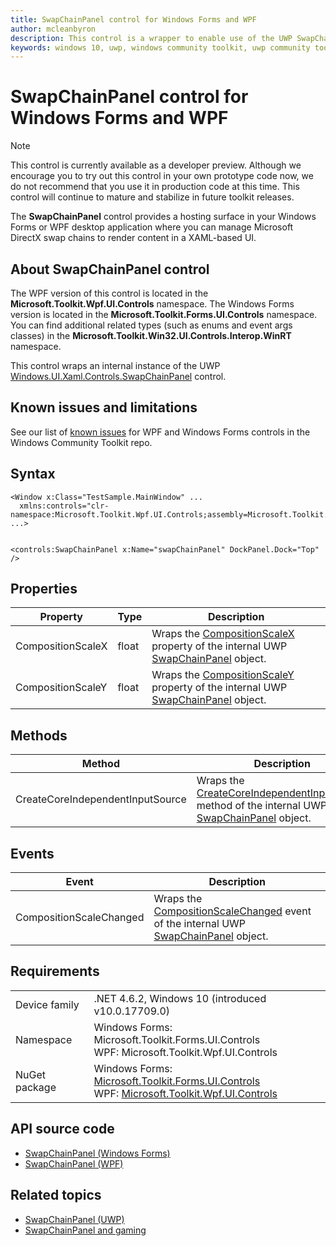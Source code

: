 ```yaml
---
title: SwapChainPanel control for Windows Forms and WPF
author: mcleanbyron
description: This control is a wrapper to enable use of the UWP SwapChainPanel control in Windows Forms or WPF.
keywords: windows 10, uwp, windows community toolkit, uwp community toolkit, uwp toolkit, SwapChainPanel, Windows Forms, WPF
---
```


# SwapChainPanel control for Windows Forms and WPF

> [!NOTE]
> This control is currently available as a developer preview. Although we encourage you to try out this control in your own prototype code now, we do not recommend that you use it in production code at this time. This control will continue to mature and stabilize in future toolkit releases.

The **SwapChainPanel** control provides a hosting surface in your Windows Forms or WPF desktop application where you can manage Microsoft DirectX swap chains to render content in a XAML-based UI.

<!-- Need an image... do we want one from somewhere?
![SwapChainPanel example](../../resources/images/Controls/SwapChainPanel.png)
-->

## About SwapChainPanel control

The WPF version of this control is located in the **Microsoft.Toolkit.Wpf.UI.Controls** namespace. The Windows Forms version is located in the **Microsoft.Toolkit.Forms.UI.Controls** namespace. You can find additional related types (such as enums and event args classes) in the **Microsoft.Toolkit.Win32.UI.Controls.Interop.WinRT** namespace.

This control wraps an internal instance of the UWP [Windows.UI.Xaml.Controls.SwapChainPanel](https://docs.microsoft.com/uwp/api/Windows.UI.Xaml.Controls.SwapChainPanel) control.

## Known issues and limitations

See our list of [known issues](https://github.com/windows-toolkit/WindowsCommunityToolkit/issues?utf8=%E2%9C%93&q=is:issue+is:open+label:XamlIslands+label:bug) for WPF and Windows Forms controls in the Windows Community Toolkit repo.

## Syntax

```xaml
<Window x:Class="TestSample.MainWindow" ...
  xmlns:controls="clr-namespace:Microsoft.Toolkit.Wpf.UI.Controls;assembly=Microsoft.Toolkit.Wpf.UI.Controls"
...>


<controls:SwapChainPanel x:Name="swapChainPanel" DockPanel.Dock="Top" />
```

## Properties

| Property | Type | Description |
| -- | -- | -- |
| CompositionScaleX | float  | Wraps the [CompositionScaleX](https://docs.microsoft.com/uwp/api/windows.ui.xaml.controls.swapchainpanel.compositionscalex) property of the internal UWP [SwapChainPanel](https://docs.microsoft.com/uwp/api/Windows.UI.Xaml.Controls.SwapChainPanel) object. |
| CompositionScaleY | float  |  Wraps the [CompositionScaleY](https://docs.microsoft.com/uwp/api/windows.ui.xaml.controls.swapchainpanel.compositionscaley) property of the internal UWP [SwapChainPanel](https://docs.microsoft.com/uwp/api/Windows.UI.Xaml.Controls.SwapChainPanel) object. |

## Methods

| Method | Description |
| -- | -- |
| CreateCoreIndependentInputSource | Wraps the [CreateCoreIndependentInputSource](https://docs.microsoft.com/uwp/api/windows.ui.xaml.controls.swapchainpanel.createcoreindependentinputsource) method of the internal UWP [SwapChainPanel](https://docs.microsoft.com/uwp/api/Windows.UI.Xaml.Controls.SwapChainPanel) object. |

## Events

| Event | Description |
| -- | -- |
| CompositionScaleChanged  | Wraps the [CompositionScaleChanged](https://docs.microsoft.com/uwp/api/windows.ui.xaml.controls.swapchainpanel.compositionscalechanged) event of the internal UWP [SwapChainPanel](https://docs.microsoft.com/uwp/api/Windows.UI.Xaml.Controls.SwapChainPanel) object. |


## Requirements

|        |        |
|--------|--------|
| Device family | .NET 4.6.2, Windows 10 (introduced v10.0.17709.0) |
| Namespace | Windows Forms: Microsoft.Toolkit.Forms.UI.Controls <br/> WPF: Microsoft.Toolkit.Wpf.UI.Controls |
| NuGet package | Windows Forms: [Microsoft.Toolkit.Forms.UI.Controls](https://www.nuget.org/packages/Microsoft.Toolkit.Forms.UI.Controls)  <br/> WPF: [Microsoft.Toolkit.Wpf.UI.Controls](https://www.nuget.org/packages/Microsoft.Toolkit.Wpf.UI.Controls) |

## API source code

- [SwapChainPanel (Windows Forms)](https://github.com/Microsoft/WindowsCommunityToolkit/tree/master/Microsoft.Toolkit.Win32/Microsoft.Toolkit.Forms.UI.Controls/SwapChainPanel)
- [SwapChainPanel (WPF)](https://github.com/Microsoft/WindowsCommunityToolkit/tree/master/Microsoft.Toolkit.Win32/Microsoft.Toolkit.Wpf.UI.Controls/SwapChainPanel)


## Related topics

- [SwapChainPanel (UWP)](https://docs.microsoft.com/uwp/api/Windows.UI.Xaml.Controls.SwapChainPanel)
- [SwapChainPanel and gaming](https://docs.microsoft.com/windows/uwp/gaming/directx-and-xaml-interop#swapchainpanel-and-gaming)
